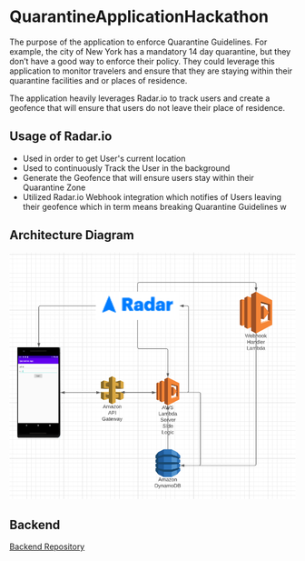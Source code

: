 # QuarantineApplicationHackathon
The purpose of the application to enforce Quarantine Guidelines. For example, the city of New York has a mandatory 14 day quarantine, but they don’t have a good way to enforce their policy. They could leverage this application to monitor travelers and ensure that they are staying within their quarantine facilities and or places of residence. 

The application heavily leverages Radar.io to track users and create a geofence that will ensure that users do not leave their place of residence.

## Usage of Radar.io
* Used in order to get User's current location
* Used to continuously Track the User in the background
* Generate the Geofence that will ensure users stay within their Quarantine Zone
* Utilized Radar.io Webhook integration which notifies of Users leaving their geofence which in term means breaking Quarantine Guidelines w

## Architecture Diagram
![](images/ArchitecutureDiagram.PNG)

## Backend
[Backend Repository](https://github.com/Rayjk123/quarantine-application-hackathon-backend)

